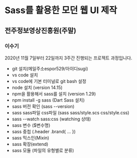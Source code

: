 # Sass를 활용한 모던 웹 UI 제작
## 전주정보영상진흥원(주말)
### 이수기

2020년 11월 7일부터 22일까지 3주간 진행되는 프로젝트 과정입니다.

- git 설치(메일주소espor529/아이디sugi)
- vs code 설치
- vs code에 기본 터미널로 git bash 설정
- node 설치 (version 14.15)
- npm을 활용해서 sass를 설치 (version 1.29)
- npm install -g sass (Dart Sass 설치)
- sass 버전 확인 (sass --version)
- sass sass파일 css파일 (sass sass/style.scs css/style.css)
- sass --watch sass:css (watching 상태)
- sass 변수 ($변수명)
- sass 중첩 (.header .brand{ ... })
- sass 믹스인(Mixin)
- sass 확장(extend)
- sass 모듈 (파일의 유형별로 분류)
